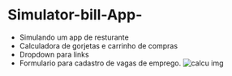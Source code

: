 # Simulator-bill-App-
- Simulando um app de resturante 
- Calculadora de gorjetas e carrinho de compras
- Dropdown para links
- Formulario para cadastro de vagas de emprego.
![calcu img](https://user-images.githubusercontent.com/74563207/153113730-ed5ed12f-607c-4ec4-91af-b8876d7d2d10.jpg)
